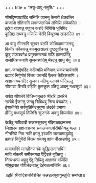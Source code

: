 +++
title = "लघु-वायु-स्तुतिः"
+++
  
श्रीमद्विष्ण्वाज्ञदिंद जनिसि पवननु केसरी क्षेत्रदल्लि  
कंजाक्षि सीतॆगागि लवणजलधियं लंघिसि लंकॆयल्लि ।  
इद्दंथा रावणन्नु रघुपन करदि निंगिसि भूमियिंद  
कूडिद्दा राघवन्नु  भजिसि मॆरॆदि किंपुरुषा खंडदल्लि     ॥१॥  
  
आ वायु भीमनागि सुरवर बलदिं कोब्बिदामागदनन्नु  
किर्मीरं कीचकन्नु बकमुखखलरं दुष्टदुर्योधनन्नु ।  
कूंदु राजाश्वमेध प्रमुखमखगळं माडि कृष्णार्पणॆंदु  
राजाधिराजनागि सुजनरपतियु मॆरदनु साधु बंधु        ॥२॥  
  
प्राग्-जन्मद्वेषदिंद कलियलि मणिमान् संकराचार्यनागि  
ब्रह्माहं निर्गुणोहं वितथ वचनदिं ऎल्लरं कॆडिसलागि ।  
अज्ञानाख्यनदिंद  सुजनर मतियु म्लानवं पॊंदिरल्लु  
श्रीशाज्ञा शिरदि वहिसि कुरुकुल पतियू  आदनू मध्वसूर्या        ॥३॥  
  
सर्वज्ञ श्रीशनेवे विधिभवमुखरु  श्रीहरि दासरेने  
सत्येवे ईजगत्तु जनवु त्रिविधवु नित्य पंचप्रभेद ।  
ईशाधीनेवे सर्वश्रुतिगिदनुगुणा अंददेवे प्रमाणा  
हीगॆंदु मध्वसूर्य तिळिसि सुजनकॆ अदनु दिव्यमोदा        ॥४॥  
  
केळॆंदु मायिवादी सकलसुरवनु मंदिगळ्यज्ञनल्ला  
जिज्ञास्य ब्रह्मनारायण  सकलजगत्परिमितियन्नु बल्ल ।  
नीनरियो निन्न नारि हगलु इरळलि जारवामाडुवोदु  
ब्रह्माहं निर्गुणॆंदो वितथ वचनवु ह्यांग नीआडवोदु    ॥५॥  
  
मायावादिगॆ मानहीनजनकॆ शुद्धिल्लदानायिगॆ  
मायि संकरगॆ समीरनगदा पॆट्टिंदले मुक्तियु ।  
नित्यंधतम अहुदु ऎंदु तिळिदु अज्ञानवं वर्जिसि  
श्रीमुद्रासह गोपिचंदनवन्नु देहंगळल्यर्चिसि    ॥६॥  
  
॥इति श्रीवादिराजविरचित कन्नडलघुवायुस्तुतिः समाप्ता॥